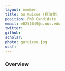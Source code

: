 ```yaml
---
layout: member
title: Gu Ruixue (顾瑞雪)
position: PhD Candidate
email: e0251049@u.nus.edu
twitter:
github:
scholar: 
photo: guruixue.jpg
ucsf: 
---
```


### Overview
